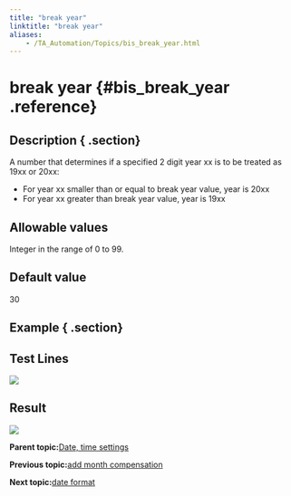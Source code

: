 ```yaml
--- 
title: "break year"
linktitle: "break year"
aliases: 
    - /TA_Automation/Topics/bis_break_year.html
---
```

# break year {#bis_break_year .reference}

## Description { .section}

A number that determines if a specified 2 digit year xx is to be treated as 19xx or 20xx:

-   For year xx smaller than or equal to break year value, year is 20xx
-   For year xx greater than break year value, year is 19xx

## Allowable values

Integer in the range of 0 to 99.

## Default value

30

## Example { .section}

## Test Lines

![](../Images/bis_break_year_pgm.png)

## Result

![](../Images/bis_break_year_res.png)

**Parent topic:**[Date, time settings](../../TA_Automation/Topics/bis_date_time.html)

**Previous topic:**[add month compensation](../../TA_Automation/Topics/bis_add_month_compensation.html)

**Next topic:**[date format](../../TA_Automation/Topics/bis_date_format.html)

